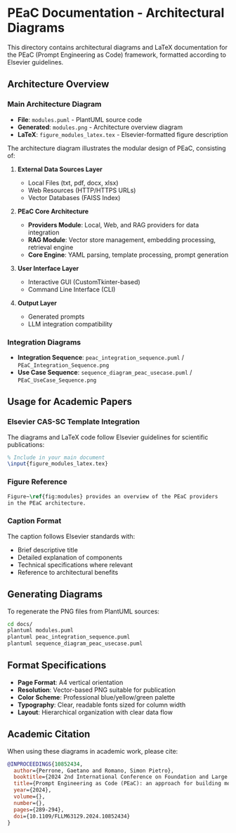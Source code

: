# PEaC Documentation - Architectural Diagrams

This directory contains architectural diagrams and LaTeX documentation for the PEaC (Prompt Engineering as Code) framework, formatted according to Elsevier guidelines.

## Architecture Overview

### Main Architecture Diagram

- **File**: `modules.puml` - PlantUML source code
- **Generated**: `modules.png` - Architecture overview diagram
- **LaTeX**: `figure_modules_latex.tex` - Elsevier-formatted figure description

The architecture diagram illustrates the modular design of PEaC, consisting of:

1. **External Data Sources Layer**
   - Local Files (txt, pdf, docx, xlsx)
   - Web Resources (HTTP/HTTPS URLs)  
   - Vector Databases (FAISS Index)

2. **PEaC Core Architecture**
   - **Providers Module**: Local, Web, and RAG providers for data integration
   - **RAG Module**: Vector store management, embedding processing, retrieval engine
   - **Core Engine**: YAML parsing, template processing, prompt generation

3. **User Interface Layer**
   - Interactive GUI (CustomTkinter-based)
   - Command Line Interface (CLI)

4. **Output Layer**
   - Generated prompts
   - LLM integration compatibility

### Integration Diagrams

- **Integration Sequence**: `peac_integration_sequence.puml` / `PEaC_Integration_Sequence.png`
- **Use Case Sequence**: `sequence_diagram_peac_usecase.puml` / `PEaC_UseCase_Sequence.png`

## Usage for Academic Papers

### Elsevier CAS-SC Template Integration

The diagrams and LaTeX code follow Elsevier guidelines for scientific publications:

```latex
% Include in your main document
\input{figure_modules_latex.tex}
```

### Figure Reference

```latex
Figure~\ref{fig:modules} provides an overview of the PEaC providers 
in the PEaC architecture.
```

### Caption Format

The caption follows Elsevier standards with:
- Brief descriptive title
- Detailed explanation of components
- Technical specifications where relevant
- Reference to architectural benefits

## Generating Diagrams

To regenerate the PNG files from PlantUML sources:

```bash
cd docs/
plantuml modules.puml
plantuml peac_integration_sequence.puml
plantuml sequence_diagram_peac_usecase.puml
```

## Format Specifications

- **Page Format**: A4 vertical orientation
- **Resolution**: Vector-based PNG suitable for publication
- **Color Scheme**: Professional blue/yellow/green palette
- **Typography**: Clear, readable fonts sized for column width
- **Layout**: Hierarchical organization with clear data flow

## Academic Citation

When using these diagrams in academic work, please cite:

```bibtex
@INPROCEEDINGS{10852434,
  author={Perrone, Gaetano and Romano, Simon Pietro},
  booktitle={2024 2nd International Conference on Foundation and Large Language Models (FLLM)}, 
  title={Prompt Engineering as Code (PEaC): an approach for building modular, reusable, and portable prompts}, 
  year={2024},
  volume={},
  number={},
  pages={289-294},
  doi={10.1109/FLLM63129.2024.10852434}
}
```